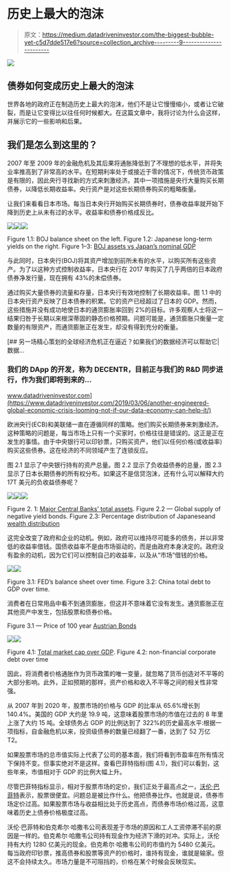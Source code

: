 # 历史上最大的泡沫

> 原文：<https://medium.datadriveninvestor.com/the-biggest-bubble-yet-c5d7dde517e6?source=collection_archive---------9----------------------->

![](img/0512242a3564ad71a6c8dc0a85e5133e.png)

## 债券如何变成历史上最大的泡沫

世界各地的政府正在制造历史上最大的泡沫，他们不是让它慢慢缩小，或者让它破裂，而是让它变得比以往任何时候都大。在这篇文章中，我将讨论为什么会这样，并展示它的一些影响和后果。

## 我们是怎么到这里的？

2007 年至 2009 年的金融危机及其后果将通胀降低到了不理想的低水平，并将失业率推高到了非常高的水平。在短期利率处于或接近于零的情况下，传统货币政策是有限的，因此央行寻找新的方式来刺激经济。其中一项措施是央行大量购买长期债券，以降低长期收益率。央行资产是对这些长期债券购买的粗略衡量。

让我们来看看日本市场。每当日本央行开始购买长期债券时，债券收益率就开始下降到历史上从未有过的水平。收益率和债券价格成反比。

![](img/619a92f50be94ffe89869fce9bbec10c.png)![](img/46cda4a0da989ba6d247c701fad5e100.png)![](img/2a022b2a6bcaa2924e8d2070e36713d0.png)

Figure 1.1: BOJ balance sheet on the left. Figure 1.2: Japanese long-term yields on the right. Figure 1–3: [BOJ assets vs Japan’s nominal GDP](https://www.reuters.com/article/us-japan-economy-boj/bank-of-japans-balance-sheet-now-larger-than-countrys-gdp-idUSKCN1NI07Z)

与此同时，日本央行(BOJ)将其资产增加到前所未有的水平，以购买所有这些资产。为了以这种方式控制收益率，日本央行在 2017 年购买了几乎两倍的日本政府债券净发行量，现在拥有 43%的未偿债券。

通过购买大量债券的流量和存量，日本央行有效地控制了长期收益率。图 1.1 中的日本央行资产反映了日本债券的积累。它的资产已经超过了日本的 GDP。然而，这些措施并没有成功地使日本的通货膨胀率回到 2%的目标。许多观察人士将这一结果归咎于长期以来根深蒂固的静态价格预期。问题可能是，通货膨胀只衡量一定数量的有限资产，而通货膨胀正在发生，却没有得到充分的衡量。

[](https://www.datadriveninvestor.com/2019/03/06/another-engineered-global-economic-crisis-looming-not-if-our-data-economy-can-help-it/) [## 另一场精心策划的全球经济危机正在逼近？如果我们的数据经济可以帮助它|数据…

### 我们的 DApp 的开发，称为 DECENTR，目前正与我们的 R&D 同步进行，作为我们即将到来的…

www.datadriveninvestor.com](https://www.datadriveninvestor.com/2019/03/06/another-engineered-global-economic-crisis-looming-not-if-our-data-economy-can-help-it/) 

欧洲央行(ECB)和美联储一直在遵循同样的策略。他们购买长期债券来刺激经济。这种策略的问题是，每当市场上只有一个买家时，价格往往是错误的。这正是正在发生的事情。由于中央银行可以印钞票，只购买资产，他们以任何价格(或收益率)购买这些债券。这在经济的不同领域产生了连锁反应。

图 2.1 显示了中央银行持有的资产总量。图 2.2 显示了负收益债券的总量，图 2.3 显示了日本长期债券的所有权分布。如果这不是信贷泡沫，还有什么可以解释大约 17T 美元的负收益债券呢？

![](img/31f15d4f186fa1e2ff5ed9b7ca758c84.png)![](img/4b39dc93eab9124959b2a6ffc00e82c8.png)![](img/c9b3ab423e6bae08db5a915016e1a2ce.png)

Figure 2\. 1: [Major Central Banks’ total assets](http://www.usfunds.com/investor-library/frank-talk/christmas-comes-early-for-this-precious-metals-streaming-company/#.XjDVnRNKjOQ). Figure 2.2 — Global supply of negative yield bonds. Figure 2.3: Percentage distribution of Japaneseand [wealth distribution](https://www.edgepointwealth.com/en/Insights/Commentary/2019-Q3-Fixed-income-commentary)

这完全改变了政府和企业的动机。例如，政府可以维持尽可能多的债务，并以非常低的收益率借钱。国债收益率不是由市场驱动的，而是由政府本身决定的。政府没有盈余的动机，因为它们可以控制自己的收益率，以及从“市场”借钱的价格。

![](img/1d1de24e2b3c7a69a51166d19bc7475f.png)![](img/6843690bea88f1c4f324e7a30185826e.png)

Figure 3.1: FED’s balance sheet over time. Figure 3.2: China total debt to GDP over time.

消费者在日常用品中看不到通货膨胀，但这并不意味着它没有发生。通货膨胀正在其他资产中发生，包括股票和债券价格。

Figure 3.1 — Price of 100 year [Austrian Bonds](https://twitter.com/schuldensuehner/status/1158845514235961345)

![](img/720def8bd90fa4d0034dead5a69671bf.png)![](img/cadaa1099f854f6cb869d59076e4b00a.png)

Figure 4.1: [Total market cap over GDP](https://corporatefinanceinstitute.com/resources/knowledge/valuation/market-cap-to-gdp-buffett-indicator/). Figure 4.2: non-financial corporate debt over time

因此，将消费者价格通胀作为货币政策的唯一变量，就忽略了货币创造对不平等的大部分影响。此外，正如预期的那样，资产价格和收入不平等之间的相关性非常强。

从 2007 年到 2020 年，股票市场的价格与 GDP 的比率从 65.6%增长到 140.4%。美国的 GDP 大约是 19.9 吨，这意味着股票市场的市值在过去的 8 年里上涨了大约 15 吨。全球债务占 GDP 的比例达到了 322%的历史最高水平:根据一项指标，自金融危机以来，投资级债券的数量已经翻了一番，达到了 52 万亿 T2。

如果股票市场的总市值实际上代表了公司的基本面，我们将看到市盈率在所有情况下保持不变。但事实绝对不是这样。查看巴菲特指标(图 4.1)，我们可以看到，这些年来，市值相对于 GDP 的比例大幅上升。

尽管巴菲特指标显示，相对于股票市场的定价，我们正处于最高点之一，[沃伦·巴菲特](https://www.youtube.com/watch?v=JvEas_zZ4fM#t=1h49m)表示，股票很便宜。问题总是被比作什么。他把债券比作。也就是说，债券市场定价过高。如果股票市场与收益相比处于历史高点，而债券市场价格过高，这意味着历史上债券价格极度过高。

沃伦·巴菲特和伯克希尔·哈撒韦公司表现差于市场的原因和工人工资停滞不前的原因是一样的。伯克希尔·哈撒韦公司持有现金作为经济下滑的对冲。实际上，沃伦持有大约 1280 亿美元的现金。伯克希尔·哈撒韦公司的市值约为 5480 亿美元。每当政府印钞票，推高债券和股票等资产的价格时，谁持有现金，谁就是输家。但这不会持续太久。市场力量是不可阻挡的，价格在某个时候会反映现实。